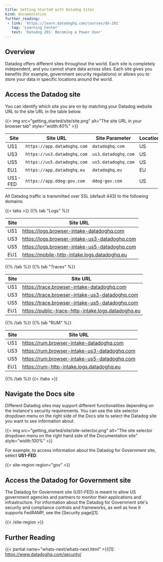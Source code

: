 ```yaml
---
title: Getting Started with Datadog Sites
kind: documentation
further_reading:
 - link: 'https://learn.datadoghq.com/courses/dd-201'
   tag: 'Learning Center'
   text: 'Datadog 201: Becoming a Power User'
---
```


## Overview

Datadog offers different sites throughout the world. Each site is completely independent, and you cannot share data across sites. Each site gives you benefits (for example, government security regulations) or allows you to store your data in specific locations around the world.

## Access the Datadog site

You can identify which site you are on by matching your Datadog website URL to the site URL in the table below.

{{< img src="getting_started/site/site.png" alt="The site URL in your browser tab" style="width:40%" >}}

| Site    | Site URL                    | Site Parameter      | Location |
|---------|-----------------------------|---------------------|----------|
| US1     | `https://app.datadoghq.com` | `datadoghq.com`     | US       |
| US3     | `https://us3.datadoghq.com` | `us3.datadoghq.com` | US       |
| US5     | `https://us5.datadoghq.com` | `us5.datadoghq.com` | US       |
| EU1     | `https://app.datadoghq.eu`  | `datadoghq.eu`      | EU       |
| US1-FED | `https://app.ddog-gov.com`  | `ddog-gov.com`      | US       |

All Datadog traffic is transmitted over SSL (default 443) to the following domains:

{{< tabs >}}
{{% tab "Logs" %}}

| Site | Site URL                                      |
|------|-----------------------------------------------|
| US1  | https://logs.browser-intake-datadoghq.com     |
| US3  | https://logs.browser-intake-us3-datadoghq.com |
| US5  | https://logs.browser-intake-us5-datadoghq.com |
| EU1  | https://mobile-http-intake.logs.datadoghq.eu  |

{{% /tab %}}
{{% tab "Traces" %}}

| Site | Site URL                                           |
|------|----------------------------------------------------|
| US1  | https://trace.browser-intake-datadoghq.com         |
| US3  | https://trace.browser-intake-us3-datadoghq.com     |
| US5  | https://trace.browser-intake-us5-datadoghq.com     |
| EU1  | https://public-trace-http-intake.logs.datadoghq.eu |

{{% /tab %}}
{{% tab "RUM" %}}

| Site | Site URL                                     |
|------|----------------------------------------------|
| US1  | https://rum.browser-intake-datadoghq.com     |
| US3  | https://rum.browser-intake-us3-datadoghq.com |
| US5  | https://rum.browser-intake-us5-datadoghq.com |
| EU1  | https://rum-http-intake.logs.datadoghq.eu    |

{{% /tab %}}
{{< /tabs >}}

## Navigate the Docs site 

Different Datadog sites may support different functionalities depending on the instance's security requirements. You can use the site selector dropdown menu on the right side of the Docs site to select the Datadog site you want to see information about.

{{< img src="getting_started/site/site-selector.png" alt="The site selector dropdown menu on the right hand side of the Documentation site" style="width:100%" >}}

For example, to access information about the Datadog for Government site, select **US1-FED**.

{{< site-region region="gov" >}}

## Access the Datadog for Government site

The Datadog for Government site (US1-FED) is meant to allow US government agencies and partners to monitor their applications and infrastructure. For information about the Datadog for Government site's security and compliance controls and frameworks, as well as how it supports FedRAMP, see the [Security page][1].


{{< /site-region >}}

## Further Reading

{{< partial name="whats-next/whats-next.html" >}}[1]: https://www.datadoghq.com/security/
